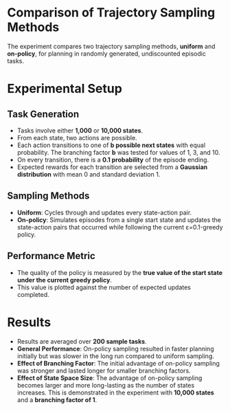 # Comparison of Trajectory Sampling Methods

The experiment compares two trajectory sampling methods, **uniform** and **on-policy**, for planning in randomly generated, undiscounted episodic tasks.

# Experimental Setup

## Task Generation
- Tasks involve either **1,000** or **10,000 states**.
- From each state, two actions are possible.
- Each action transitions to one of **b possible next states** with equal probability. The branching factor **b** was tested for values of 1, 3, and 10.
- On every transition, there is a **0.1 probability** of the episode ending.
- Expected rewards for each transition are selected from a **Gaussian distribution** with mean 0 and standard deviation 1.

## Sampling Methods
- **Uniform**: Cycles through and updates every state-action pair.
- **On-policy**: Simulates episodes from a single start state and updates the state-action pairs that occurred while following the current ε=0.1-greedy policy.

## Performance Metric
- The quality of the policy is measured by the **true value of the start state under the current greedy policy**.
- This value is plotted against the number of expected updates completed.

# Results

- Results are averaged over **200 sample tasks**.
- **General Performance**: On-policy sampling resulted in faster planning initially but was slower in the long run compared to uniform sampling.
- **Effect of Branching Factor**: The initial advantage of on-policy sampling was stronger and lasted longer for smaller branching factors.
- **Effect of State Space Size**: The advantage of on-policy sampling becomes larger and more long-lasting as the number of states increases. This is demonstrated in the experiment with **10,000 states** and a **branching factor of 1**.
